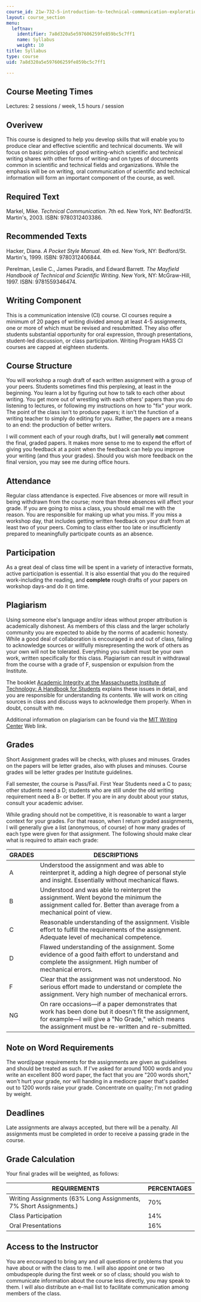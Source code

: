 ```yaml
---
course_id: 21w-732-5-introduction-to-technical-communication-explorations-in-scientific-and-technical-writing-fall-2006
layout: course_section
menu:
  leftnav:
    identifier: 7a8d320a5e597606259fe859bc5c7ff1
    name: Syllabus
    weight: 10
title: Syllabus
type: course
uid: 7a8d320a5e597606259fe859bc5c7ff1

---
```


Course Meeting Times
--------------------

Lectures: 2 sessions / week, 1.5 hours / session

Overivew
--------

This course is designed to help you develop skills that will enable you to produce clear and effective scientific and technical documents. We will focus on basic principles of good writing-which scientific and technical writing shares with other forms of writing-and on types of documents common in scientific and technical fields and organizations. While the emphasis will be on writing, oral communication of scientific and technical information will form an important component of the course, as well.

Required Text
-------------

Markel, Mike. _Technical Communication_. 7th ed. New York, NY: Bedford/St. Martin's, 2003. ISBN: 9780312403386.

Recommended Texts
-----------------

Hacker, Diana. _A Pocket Style Manual_. 4th ed. New York, NY: Bedford/St. Martin's, 1999. ISBN: 9780312406844.

Perelman, Leslie C., James Paradis, and Edward Barrett. _The Mayfield Handbook of Technical and Scientific Writing_. New York, NY: McGraw-Hill, 1997. ISBN: 9781559346474.

Writing Component
-----------------

This is a communication intensive (CI) course. CI courses require a minimum of 20 pages of writing divided among at least 4-5 assignments, one or more of which must be revised and resubmitted. They also offer students substantial opportunity for oral expression, through presentations, student-led discussion, or class participation. Writing Program HASS CI courses are capped at eighteen students.

Course Structure
----------------

You will workshop a rough draft of each written assignment with a group of your peers. Students sometimes find this perplexing, at least in the beginning. You learn a lot by figuring out how to talk to each other about writing. You get more out of wrestling with each others' papers than you do listening to lectures, or following my instructions on how to "fix" your work. The point of the class isn't to produce papers; it isn't the function of a writing teacher to simply do editing for you. Rather, the papers are a means to an end: the production of better writers.

I will comment each of your rough drafts, but I will generally **not** comment the final, graded papers. It makes more sense to me to expend the effort of giving you feedback at a point when the feedback can help you improve your writing (and thus your grades). Should you wish more feedback on the final version, you may see me during office hours.

Attendance
----------

Regular class attendance is expected. Five absences or more will result in being withdrawn from the course; more than three absences will affect your grade. If you are going to miss a class, you should email me with the reason. You are responsible for making up what you miss. If you miss a workshop day, that includes getting written feedback on your draft from at least two of your peers. Coming to class either too late or insufficiently prepared to meaningfully participate counts as an absence.

Participation
-------------

As a great deal of class time will be spent in a variety of interactive formats, active participation is essential. It is also essential that you do the required work-including the reading, and **complete** rough drafts of your papers on workshop days-and do it on time.

Plagiarism
----------

Using someone else's language and/or ideas without proper attribution is academically dishonest. As members of this class and the larger scholarly community you are expected to abide by the norms of academic honesty. While a good deal of collaboration is encouraged in and out of class, failing to acknowledge sources or willfully misrepresenting the work of others as your own will not be tolerated. Everything you submit must be your own work, written specifically for this class. Plagiarism can result in withdrawal from the course with a grade of F, suspension or expulsion from the Institute.

The booklet [Academic Integrity at the Massachusetts Institute of Technology: A Handbook for Students](http://web.mit.edu/academicintegrity/) explains these issues in detail, and you are responsible for understanding its contents. We will work on citing sources in class and discuss ways to acknowledge them properly. When in doubt, consult with me.

Additional information on plagiarism can be found via the [MIT Writing Center](http://web.mit.edu/writing/Citation/plagiarism.html) Web link.

Grades
------

Short Assignment grades will be checks, with pluses and minuses. Grades on the papers will be letter grades, also with pluses and minuses. Course grades will be letter grades per Institute guidelines.

Fall semester, the course is Pass/Fail. First Year Students need a C to pass; other students need a D; students who are still under the old writing requirement need a B- or better. If you are in any doubt about your status, consult your academic adviser.

While grading should not be competitive, it is reasonable to want a larger context for your grades. For that reason, when I return graded assignments, I will generally give a list (anonymous, of course) of how many grades of each type were given for that assignment. The following should make clear what is required to attain each grade:

| GRADES | DESCRIPTIONS |
| --- | --- |
| A | Understood the assignment and was able to reinterpret it, adding a high degree of personal style and insight. Essentially without mechanical flaws. |
| B | Understood and was able to reinterpret the assignment. Went beyond the minimum the assignment called for. Better than average from a mechanical point of view. |
| C | Reasonable understanding of the assignment. Visible effort to fulfill the requirements of the assignment. Adequate level of mechanical competence. |
| D | Flawed understanding of the assignment. Some evidence of a good faith effort to understand and complete the assignment. High number of mechanical errors. |
| F | Clear that the assignment was not understood. No serious effort made to understand or complete the assignment. Very high number of mechanical errors. |
| NG | On rare occasions—if a paper demonstrates that work has been done but it doesn't fit the assignment, for example—I will give a "No Grade," which means the assignment must be re-written and re-submitted. 

Note on Word Requirements
-------------------------

The word/page requirements for the assignments are given as guidelines and should be treated as such. If I've asked for around 1000 words and you write an excellent 800 word paper, the fact that you are "200 words short," won't hurt your grade, nor will handing in a mediocre paper that's padded out to 1200 words raise your grade. Concentrate on quality; I'm not grading by weight.

Deadlines
---------

Late assignments are always accepted, but there will be a penalty. All assignments must be completed in order to receive a passing grade in the course.

Grade Calculation
-----------------

Your final grades will be weighted, as follows:

| REQUIREMENTS | PERCENTAGES |
| --- | --- |
| Writing Assignments (63% Long Assignments, 7% Short Assignments.) | 70% |
| Class Participation | 14% |
| Oral Presentations | 16% 

Access to the Instructor
------------------------

You are encouraged to bring any and all questions or problems that you have about or with the class to me. I will also appoint one or two ombudspeople during the first week or so of class; should you wish to communicate information about the course less directly, you may speak to them. I will also distribute an e-mail list to facilitate communication among members of the class.